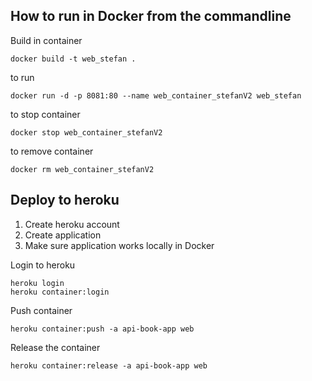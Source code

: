 ﻿## How to run in Docker from the commandline

Build in container
```
docker build -t web_stefan .
```

to run

```
docker run -d -p 8081:80 --name web_container_stefanV2 web_stefan
```

to stop container
```
docker stop web_container_stefanV2
```

to remove container
```
docker rm web_container_stefanV2
```

## Deploy to heroku

1. Create heroku account
2. Create application
3. Make sure application works locally in Docker


Login to heroku
```
heroku login
heroku container:login
```

Push container
```
heroku container:push -a api-book-app web
```

Release the container
```
heroku container:release -a api-book-app web
```